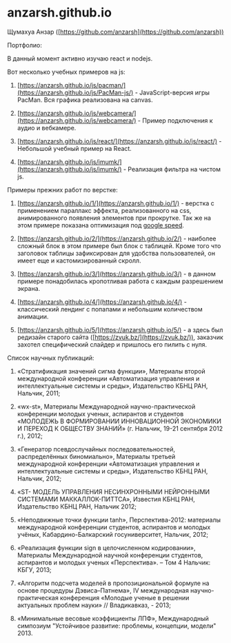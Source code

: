 # anzarsh.github.io

Щумахуа Анзар ([https://github.com/anzarsh](https://github.com/anzarsh))

Портфолио:

В данный момент активно изучаю react и nodejs.

Вот несколько учебных примеров на js:

1. [https://anzarsh.github.io/js/pacman/](https://anzarsh.github.io/js/PacMan-js/) - JavaScript-версия игры PacMan. Вся графика реализована на canvas.

2. [https://anzarsh.github.io/js/webcamera/](https://anzarsh.github.io/js/webcamera/) - Пример подключения к аудио и вебкамере.

3. [https://anzarsh.github.io/js/react/](https://anzarsh.github.io/js/react/) - Небольшой учебный пример на React.

3. [https://anzarsh.github.io/js/imumk/](https://anzarsh.github.io/js/imumk/) - Реализация фильтра на чистом js.

Примеры прежних работ по верстке:

1. [https://anzarsh.github.io/1/](https://anzarsh.github.io/1/) - верстка с применением параллакс эффекта, реализованного на css, 
анимированного появления элементов при прокрутке. Так же на этом примере показана оптимизация под [google speed](https://developers.google.com/speed/pagespeed/insights/?url=https%3A%2F%2Fanzarsh.github.io%2F1%2F&tab=mobile).

2. [https://anzarsh.github.io/2/](https://anzarsh.github.io/2/) - наиболее сложный блок в этом примере был блок с таблицей. Кроме того что заголовок таблицы зафиксирован для удобства пользователей, он имеет еще и кастомизированный скролл.

3. [https://anzarsh.github.io/3/](https://anzarsh.github.io/3/) - в данном примере понадобилась кропотливая работа с каждым разрешением экрана.

4. [https://anzarsh.github.io/4/](https://anzarsh.github.io/4/) - классический лендинг с попапами и небольшим количеством анимации.

5. [https://anzarsh.github.io/5/](https://anzarsh.github.io/5/) - а здесь был редизайн старого сайта ([https://zvuk.bz/](https://zvuk.bz/)), заказчик захотел специфический слайдер и пришлось его пилить с нуля.

Список научных публикаций:

1.	«Стратификация значений сигма функции», Материалы второй международной конференции «Автоматизация управления и интеллектуальные системы и среды», Издательство КБНЦ РАН, Нальчик, 2011;

2.	«wx-st», Материалы Международной научно-практической конференции молодых ученых, аспирантов и студентов «МОЛОДЕЖЬ В ФОРМИРОВАНИИ ИННОВАЦИОННОЙ ЭКОНОМИКИ И ПЕРЕХОД К ОБЩЕСТВУ ЗНАНИЙ» (г. Нальчик, 19-21 сентября 2012 г.), 2012;

3.	«Генератор псевдослучайных последовательностей, распределённых биномиально», Материалы третьей международной конференции «Автоматизация управления и интеллектуальные системы и среды», Издательство КБНЦ РАН, Нальчик, 2012;

4.	«ST- МОДЕЛЬ УПРАВЛЕНИЯ НЕСИНХРОННЫМИ НЕЙРОННЫМИ СИСТЕМАМИ МАККАЛЛОК-ПИТТСА», Известия КБНЦ РАН, Издательство КБНЦ РАН, Нальчик 2012;

5.	«Неподвижные точки функции tanh», Перспектива-2012: материалы международной конференции студентов, аспирантов и молодых учёных, Кабардино-Балкарский госуниверситет, Нальчик, 2012;

6. «Реализация функции sign в целочисленном кодировании», Материалы Международной научной конференции студентов, аспирантов и молодых ученых «Перспектива». – Том 4 Нальчик: КБГУ, 2013; 

7. «Алгоритм подсчета моделей в пропозициональной формуле на основе процедуры Дэвиса–Патнема», IV международная научно-практическая конференция «Молодые ученые в решении актуальных проблем науки» // Владикавказ, - 2013; 

8. «Минимальные весовые коэффициенты ЛПФ», Международный симпозиум "Устойчивое развитие: проблемы, концепции, модели" 2013. 
